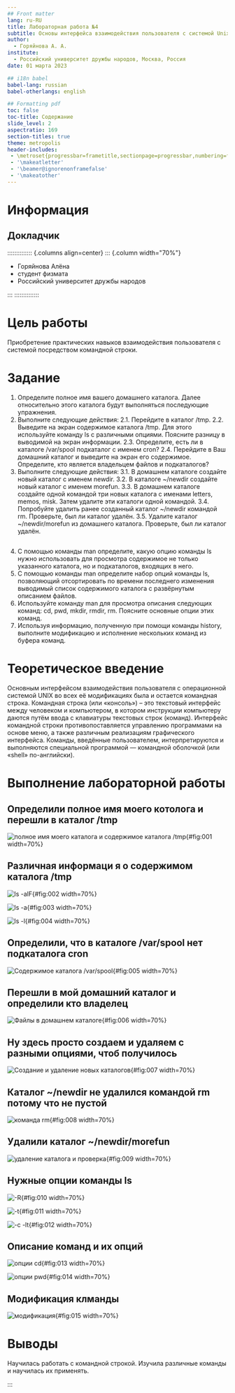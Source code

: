 ```yaml
---
## Front matter
lang: ru-RU
title: Лабораторная работа №4
subtitle: Основы интерфейса взаимодействия пользователя с системой Unix на уровне командной строки
author:
  - Горяйнова А. А.
institute:
  - Российский университет дружбы народов, Москва, Россия
date: 01 марта 2023

## i18n babel
babel-lang: russian
babel-otherlangs: english

## Formatting pdf
toc: false
toc-title: Содержание
slide_level: 2
aspectratio: 169
section-titles: true
theme: metropolis
header-includes:
 - \metroset{progressbar=frametitle,sectionpage=progressbar,numbering=fraction}
 - '\makeatletter'
 - '\beamer@ignorenonframefalse'
 - '\makeatother'
---
```


# Информация

## Докладчик

:::::::::::::: {.columns align=center}
::: {.column width="70%"}

  * Горяйнова Алёна
  * студент физмата
  * Российский университет дружбы народов
 

:::
::::::::::::::

# Цель работы

Приобретение практических навыков взаимодействия пользователя с системой посредством командной строки.

# Задание


1.    Определите полное имя вашего домашнего каталога. Далее относительно этого каталога будут выполняться последующие упражнения.
2.    Выполните следующие действия: 2.1. Перейдите в каталог /tmp. 2.2. Выведите на экран содержимое каталога /tmp. Для этого используйте команду ls с различными опциями. Поясните разницу в выводимой на экран информации. 2.3. Определите, есть ли в каталоге /var/spool подкаталог с именем cron? 2.4. Перейдите в Ваш домашний каталог и выведите на экран его содержимое. Определите, кто является владельцем файлов и подкаталогов?
3.    Выполните следующие действия: 3.1. В домашнем каталоге создайте новый каталог с именем newdir. 3.2. В каталоге ~/newdir создайте новый каталог с именем morefun. 3.3. В домашнем каталоге создайте одной командой три новых каталога с именами letters, memos, misk. Затем удалите эти каталоги одной командой. 3.4. Попробуйте удалить ранее созданный каталог ~/newdir командой rm. Проверьте, был ли каталог удалён. 3.5. Удалите каталог ~/newdir/morefun из домашнего каталога. Проверьте, был ли каталог удалён.

## 

4.  С помощью команды man определите, какую опцию команды ls нужно использовать для просмотра содержимое не только указанного каталога, но и подкаталогов, входящих в него.
5.    С помощью команды man определите набор опций команды ls, позволяющий отсортировать по времени последнего изменения выводимый список содержимого каталога с развёрнутым описанием файлов.
6.    Используйте команду man для просмотра описания следующих команд: cd, pwd, mkdir, rmdir, rm. Поясните основные опции этих команд.
7.    Используя информацию, полученную при помощи команды history, выполните модификацию и исполнение нескольких команд из буфера команд.


# Теоретическое введение

   Основным интерфейсом взаимодействия пользователя с операционной системой UNIX во всех её модификациях была и остается командная строка. Командная строка (или «консоль») – это текстовый интерфейс между человеком и компьютером, в котором инструкции компьютеру даются путём ввода с клавиатуры текстовых строк (команд). Интерфейс командной строки противопоставляется управлению программами на основе меню, а также различным реализациям графического интерфейса. Команды, введённые пользователем, интерпретируются и выполняются специальной программой — командной оболочкой (или «shell» по-английски).

# Выполнение лабораторной работы

## Определили полное имя моего котолога  и перешли в каталог /tmp

![полное имя моего каталога и содержимое каталога /tmp](image/1.png){#fig:001 width=70%}

## Различная информаци я о содержимом каталога /tmp

![ls -alF](image/2.png){#fig:002 width=70%}

![ls -a](image/3.png){#fig:003 width=70%}

![ls -l](image/4.png){#fig:004 width=70%}

## Определили, что в каталоге /var/spool нет подкаталога cron

![Содержимое каталога /var/spool ](image/5.png){#fig:005 width=70%}

## Перешли в мой домашний каталог и определили кто владелец

![Файлы в домашнем каталоге](image/6.png){#fig:006 width=70%}

## Ну здесь просто создаем и удаляем с разными опциями, чтоб получилось

![Создание и удаление новых каталогов ](image/7.png){#fig:007 width=70%}

## Каталог ~/newdir не удалился командой rm потому что не пустой

![команда rm](image/8.png){#fig:008 width=70%}

## Удалили каталог ~/newdir/morefun

![удаление каталога и проверка](image/9.png){#fig:009 width=70%}

## Нужные опции команды ls

![-R](image/10.png){#fig:010 width=70%}

![-t](image/11.png){#fig:011 width=70%}

![-c -lt](image/12.png){#fig:012 width=70%}

## Описание команд и их опций

![ опции cd](image/13.png){#fig:013 width=70%}

![ опции pwd](image/14.png){#fig:014 width=70%}

## Модификация клманды 

![модификация](image/15.png){#fig:015 width=70%}


# Выводы

Научилась работать с командной строкой. Изучила различные команды и научилась их применять.


:::


